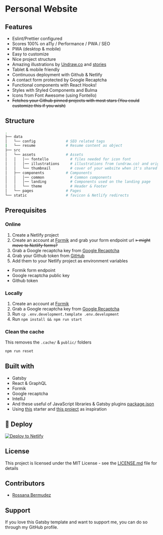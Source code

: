 # Personal Website

## Features

- Eslint/Prettier configured
- Scores 100% on a11y / Performance / PWA / SEO
- PWA (desktop & mobile)
- Easy to customize
- Nice project structure
- Amazing illustrations by [Undraw.co](https://undraw.co) and [stories](https://www.freepik.com/stories)
- Tablet & mobile friendly
- Continuous deployment with Github & Netlify
- A contact form protected by Google Recaptcha
- Functional components with React Hooks!
- Styles with Styled Components and Bulma
- Icons from Font Awesome (using Fontello)
- ~~Fetches your Github pinned projects with most stars (You could customize this if you wish)~~

## Structure

```bash
.
├── data
│   └── config              # SEO related tags
|   └── resume              # Resume content as object
├── src
│   └── assets              # Assets
│   │   │── fontello          # files needed for icon font
│   │   │── illustrations     # illustrations from (undraw.co) and originals
│   │   └── thumbnail         # cover of your website when it's shared to social media
│   ├── components          # Components
│   │   │── common            # Common components
│   │   │── landing           # Components used on the landing page
│   │   └── theme             # Header & Footer
│   └── pages               # Pages
└── static                  # favicon & Netlify redirects
```

## Prerequisites

### Online
1. Create a Netlify project
1. Create an account at [Formik](https://formik.com/) and grab your form endpoint url ~~> might move to Netlify
 forms?~~
1. Grab a Google recaptcha key from [Google Recaptcha](https://www.google.com/recaptcha/admin)
1. Grab your Github token from [GitHub](https://github.com/settings/tokens/new?scopes=repo&description=portfolio-dev)
1. Add them to your Netlify project as environment variables

- Formik form endpoint
- Google recaptcha public key
- Github token


### Locally

1. Create an account at [Formik](https://formik.com/?utm_source=smakosh)
1. Grab a Google recaptcha key from [Google Recaptcha](https://www.google.com/recaptcha/admin)
1. Run `cp .env.development.template .env.development`
1. Run `npm install && npm run start`

### Clean the cache
This removes the `.cache/` & `public/` folders

```bash
npm run reset
```

## Built with

- Gatsby
- React & GraphQL
- Formik
- Google recaptcha
- IntelliJ
- And these useful of JavaScript libraries & Gatsby plugins [package.json](package.json)
- Using [this](https://github.com/smakosh/gatsby-portfolio-dev/) starter and [this project](https://github.com/jcoelho93/personal-website) as inspiration

## 💫 Deploy

[![Deploy to Netlify](https://www.netlify.com/img/deploy/button.svg)](https://app.netlify.com/start/deploy?repository=https://github.com/papotte/personal-website)

## License

This project is licensed under the MIT License - see the [LICENSE.md](LICENSE.md) file for details

## Contributors

- [Rossana Bermudez](https://github.com/papotte) 

## Support

If you love this Gatsby template and want to support me, you can do so through my GitHub profile.
